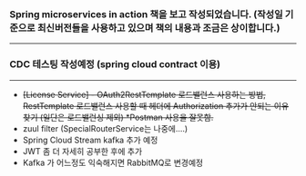 ### Spring microservices in action 책을 보고 작성되었습니다. (작성일 기준으로 최신버전들을 사용하고 있으며 책의 내용과 조금은 상이합니다.)

---

### CDC 테스팅 작성예정 (spring cloud contract 이용)

---

- ~~[License Service] - OAuth2RestTemplate 로드밸런스 사용하는 방법, RestTemplate 로드밸런스 사용할 때 헤더에 Authorization 추가가 안되는 이유 찾기 (일단은 로드밸런싱 제외) *Postman 사용을 잘못함.~~
- zuul filter (SpecialRouterService는 나중에....)
- Spring Cloud Stream kafka 추가 예정
- JWT 좀 더 자세히 공부한 후에 추가
- Kafka 가 어느정도 익숙해지면 RabbitMQ로 변경예정